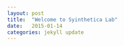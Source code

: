```yaml
---
layout: post
title:  "Welcome to Syinthetica Lab"
date:   2015-01-14
categories: jekyll update
---
```

